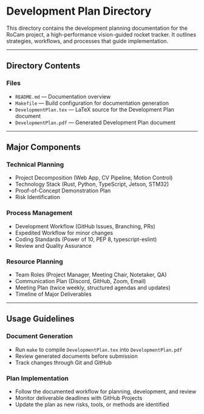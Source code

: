 # Development Plan Directory

This directory contains the development planning documentation for the RoCam project, a high-performance vision-guided rocket tracker. It outlines strategies, workflows, and processes that guide implementation.

---

## Directory Contents

### Files
- `README.md` — Documentation overview  
- `Makefile` — Build configuration for documentation generation  
- `DevelopmentPlan.tex` — LaTeX source for the Development Plan document  
- `DevelopmentPlan.pdf` — Generated Development Plan document  

---

## Major Components

### Technical Planning
- Project Decomposition (Web App, CV Pipeline, Motion Control)  
- Technology Stack (Rust, Python, TypeScript, Jetson, STM32)  
- Proof-of-Concept Demonstration Plan  
- Risk Identification  

### Process Management
- Development Workflow (GitHub Issues, Branching, PRs)  
- Expedited Workflow for minor changes  
- Coding Standards (Power of 10, PEP 8, typescript-eslint)  
- Review and Quality Assurance  

### Resource Planning
- Team Roles (Project Manager, Meeting Chair, Notetaker, QA)  
- Communication Plan (Discord, GitHub, Zoom, Email)  
- Meeting Plan (twice weekly, structured agendas and updates)  
- Timeline of Major Deliverables  

---

## Usage Guidelines

### Document Generation
- Run `make` to compile `DevelopmentPlan.tex` into `DevelopmentPlan.pdf`  
- Review generated documents before submission  
- Track changes through Git and GitHub  

### Plan Implementation
- Follow the documented workflow for planning, development, and review  
- Monitor deliverable deadlines with GitHub Projects  
- Update the plan as new risks, tools, or methods are identified  
